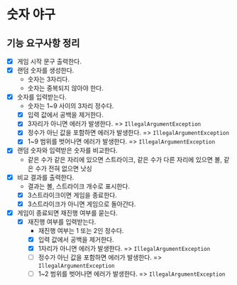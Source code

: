# 숫자 야구

## 기능 요구사항 정리

- [x] 게임 시작 문구 출력한다.
- [x] 랜덤 숫자를 생성한다.
    - 숫자는 3자리다.
    - 숫자는 중복되지 않아야 한다.
- [x] 숫자를 입력받는다.
    - 숫자는 1~9 사이의 3자리 정수다.
    - [x] 입력 값에서 공백을 제거한다.
    - [x] 3자리가 아니면 에러가 발생한다. => `IllegalArgumentException`
    - [x] 정수가 아닌 값을 포함하면 에러가 발생한다. => `IllegalArgumentException`
    - [x] 1~9 범위를 벗어나면 에러가 발생한다. => `IllegalArgumentException`
- [x] 랜덤 숫자와 입력받은 숫자를 비교한다.
    - 같은 수가 같은 자리에 있으면 스트라이크, 같은 수가 다른 자리에 있으면 볼, 같은 수가 전혀 없으면 낫싱
- [x] 비교 결과를 출력한다.
    - 결과는 볼, 스트라이크 개수로 표시한다.
    - [x] 3스트라이크이면 게임을 종료한다.
    - [x] 3스트라이크가 아니면 게임으로 돌아간다.
- [x] 게임이 종료되면 재진행 여부를 묻는다.
    - [x] 재진행 여부를 입력받는다.
        - 재진행 여부는 1 또는 2인 정수다.
        - [x] 입력 값에서 공백을 제거한다.
        - [x] 1자리가 아니면 에러가 발생한다. => `IllegalArgumentException`
        - [ ] 정수가 아닌 값을 포함하면 에러가 발생한다. => `IllegalArgumentException`
        - [ ] 1~2 범위를 벗어나면 에러가 발생한다. => `IllegalArgumentException`